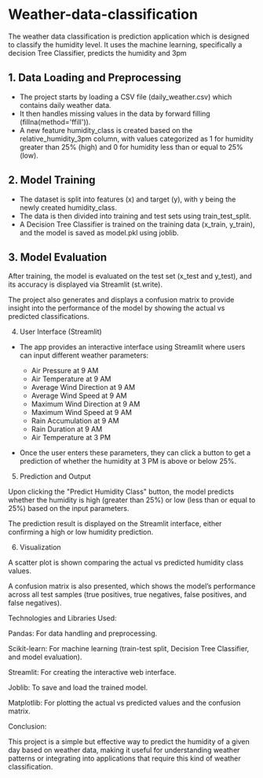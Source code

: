 # Weather-data-classification
The weather data classification is prediction application which is designed to classify the humidity level. It uses the machine learning, specifically a decision Tree Classifier, predicts the humidity and 3pm 

## 1. Data Loading and Preprocessing
- The project starts by loading a CSV file (daily_weather.csv) which contains daily weather data.
- It then handles missing values in the data by forward filling (fillna(method='ffill')).
- A new feature humidity_class is created based on the relative_humidity_3pm column, with values categorized as 1 for humidity greater than 25% (high) and 0 for humidity less than or equal to 25% (low).

## 2. Model Training
- The dataset is split into features (x) and target (y), with y being the newly created humidity_class.
- The data is then divided into training and test sets using train_test_split.
- A Decision Tree Classifier is trained on the training data (x_train, y_train), and the model is saved as model.pkl using joblib.

## 3. Model Evaluation

After training, the model is evaluated on the test set (x_test and y_test), and its accuracy is displayed via Streamlit (st.write).

The project also generates and displays a confusion matrix to provide insight into the performance of the model by showing the actual vs predicted classifications.

4. User Interface (Streamlit)

- The app provides an interactive interface using Streamlit where users can input different weather parameters:
   - Air Pressure at 9 AM
   - Air Temperature at 9 AM
   - Average Wind Direction at 9 AM
   - Average Wind Speed at 9 AM
   - Maximum Wind Direction at 9 AM
   - Maximum Wind Speed at 9 AM
   - Rain Accumulation at 9 AM
   - Rain Duration at 9 AM
   - Air Temperature at 3 PM

- Once the user enters these parameters, they can click a button to get a prediction of whether the humidity at 3 PM is above or below 25%.

5. Prediction and Output

Upon clicking the "Predict Humidity Class" button, the model predicts whether the humidity is high (greater than 25%) or low (less than or equal to 25%) based on the input parameters.

The prediction result is displayed on the Streamlit interface, either confirming a high or low humidity prediction.

6. Visualization

A scatter plot is shown comparing the actual vs predicted humidity class values.

A confusion matrix is also presented, which shows the model’s performance across all test samples (true positives, true negatives, false positives, and false negatives).

Technologies and Libraries Used:

Pandas: For data handling and preprocessing.

Scikit-learn: For machine learning (train-test split, Decision Tree Classifier, and model evaluation).

Streamlit: For creating the interactive web interface.

Joblib: To save and load the trained model.

Matplotlib: For plotting the actual vs predicted values and the confusion matrix.

Conclusion:

This project is a simple but effective way to predict the humidity of a given day based on weather data, making it useful for understanding weather patterns or integrating into applications that require this kind of weather classification.
